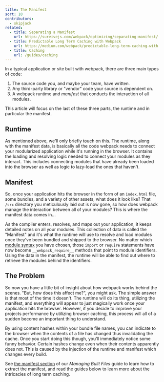 ```yaml
---
title: The Manifest
sort: 10
contributors:
  - skipjack
related:
  - title: Separating a Manifest
    url: https://survivejs.com/webpack/optimizing/separating-manifest/
  - title: Predictable Long Term Caching with Webpack
    url: https://medium.com/webpack/predictable-long-term-caching-with-webpack-d3eee1d3fa31
  - title: Caching
    url: /guides/caching
---
```


In a typical application or site built with webpack, there are three main types of code:

1. The source code you, and maybe your team, have written.
2. Any third-party library or "vendor" code your source is dependent on.
3. A webpack runtime and _manifest_ that conducts the interaction of all modules.

This article will focus on the last of these three parts, the runtime and in particular the manifest.


## Runtime

As mentioned above, we'll only briefly touch on this. The runtime, along with the manifest data, is basically all the code webpack needs to connect your modularized application while it's running in the browser. It contains the loading and resolving logic needed to connect your modules as they interact. This includes connecting modules that have already been loaded into the browser as well as logic to lazy-load the ones that haven't.


## Manifest

So, once your application hits the browser in the form of an `index.html` file, some bundles, and a variety of other assets, what does it look like? That `/src` directory you meticulously laid out is now gone, so how does webpack manage the interaction between all of your modules? This is where the manifest data comes in...

As the compiler enters, resolves, and maps out your application, it keeps detailed notes on all your modules. This collection of data is called the "Manifest" and it's what the runtime will use to resolve and load modules once they've been bundled and shipped to the browser. No matter which [module syntax](/api/module-methods) you have chosen, those `import` or `require` statements have now become `__webpack_require__` methods that point to module identifiers. Using the data in the manifest, the runtime will be able to find out where to retrieve the modules behind the identifiers.


## The Problem

So now you have a little bit of insight about how webpack works behind the scenes. "But, how does this affect me?", you might ask. The simple answer is that most of the time it doesn't. The runtime will do its thing, utilizing the manifest, and everything will appear to just magically work once your application hits the browser. However, if you decide to improve your projects performance by utilizing browser caching, this process will all of a sudden become an important thing to understand.

By using content hashes within your bundle file names, you can indicate to the browser when the contents of a file has changed thus invalidating the cache. Once you start doing this though, you'll immediately notice some funny behavior. Certain hashes change even when their contents apparently does not. This is caused by the injection of the runtime and manifest which changes every build.

See [the manifest section](/guides/output-management#the-manifest) of our _Managing Built Files_ guide to learn how to extract the manifest, and read the guides below to learn more about the intricacies of long term caching.
